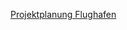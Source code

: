[Projektplanung Flughafen](https://vionaonline-my.sharepoint.com/:x:/r/personal/ssreichan_viona_rocks/Documents/Projektplanung-Flughafen.xlsx?d=w22301267045b4cdfad33cff48f0a7f06&csf=1&web=1&e=d1i2mn)